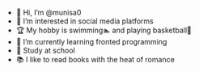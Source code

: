 - 👋 Hi, I’m @munisa0
- 👀 I’m interested in social media platforms
- 🏆 My hobby is swimming🏊‍ and playing basketball🏀
- 🌱 I’m currently learning fronted programming
- 🏫 Study at school
- 📚 I like to read books with the heat of romance

<!---
munisa0/munisa0 is a ✨ special ✨ repository because its `README.md` (this file) appears on your GitHub profile.
You can click the Preview link to take a look at your changes.
--->
